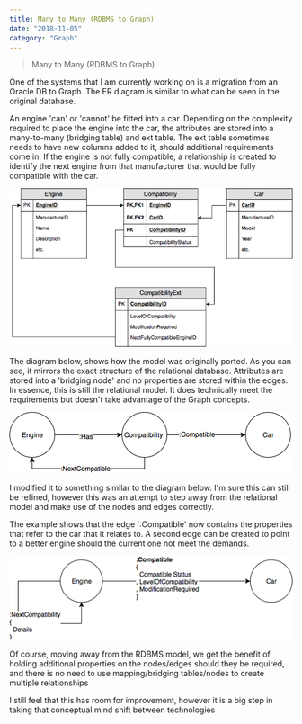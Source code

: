 ```yaml
---
title: Many to Many (RDBMS to Graph)
date: "2018-11-05"
category: "Graph"
---
```


> Many to Many (RDBMS to Graph)
 
One of the systems that I am currently working on is a migration from an Oracle DB to Graph.  The ER diagram is similar to what can be seen in the original database.  
 
An engine 'can' or 'cannot' be fitted into a car.  Depending on the complexity required to place the engine into the car, the attributes are stored into a many-to-many (bridging table) and ext table.  The ext table sometimes needs to have new columns added to it, should additional requirements come in.  If the engine is not fully compatible, a relationship is created to identify the next engine from that manufacturer that would be fully compatible with the car.
 
![RDBMS ER Diagram](./RDBMSCompatibility.png)
 
The diagram below, shows how the model was originally ported.
As you can see, it mirrors the exact structure of the relational database.  Attributes are stored into a 'bridging node' and no properties are stored within the edges.  In essence, this is still the relational model.  It does technically meet the requirements but doesn't take advantage of the Graph concepts.

 ![Inital graph model](./PoorCompatibilityExample.png)
 
I modified it to something similar to the diagram below.  I'm sure this can still be refined, however this was an attempt to step away from the relational model and make use of the nodes and edges correctly.
 
The example shows that the edge ':Compatible' now contains the properties that refer to the car that it relates to.  A second edge can be created to point to a better engine should the current one not meet the demands.
 
 ![Final graph model](./BetterCompatibilityExample.png)
 
Of course, moving away from the RDBMS model, we get the benefit of holding additional properties on the nodes/edges should they be required, and there is no need to use mapping/bridging tables/nodes to create multiple relationships
 
I still feel that this has room for improvement, however it is a big step in taking that conceptual mind shift between technologies

